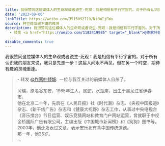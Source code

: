 ```yaml
---
title: 我很赞同这位媒体人的生命观或者说生-死观：我是相信有平行宇宙的。对于所有认识我的朋友来说，我只是先走一步！这届人间永不再见，但在另一个时空，期待有趣的...
date: '2023-09-06'
linkTitle: https://weibo.com/3515092710/Ni0WIjFWo
source: 种豆得瓜谢不谦的微博
description: 我很赞同这位媒体人的生命观或者说生-死观：我是相信有平行宇宙的。对于所有认识我的朋友来说，我只是先走一步！这届人间永不再见，但在另一个时空，期待有趣的灵魂重逢。<br><blockquote>
  - 转发 <a href="https://weibo.com/1182419985" target="_blank">@作家叶倾城</a>: 一位与我互关过的前媒体人自杀了。<br><br>习瑞，原名谷东安，1965年生人，属蛇，水瓶座，出生于黑龙江省伊春市。<br>他在北京二十年，先后在《人民日报》社《时代潮》杂志、《央视中国报道》杂志、《新干线广告》杂志和《健康大视野》杂志工作，从事过中央电视台《音乐擂台》节目运营、娱乐竞猜网站和教育门户网站运营，曾就职于中视金桥国际广告有限公司，主编出版《中国城市新闻榜》和《狗狗》图书等。<br>2000年，他还发表过文章，表示安乐死有背中国传统道德。<br>那一年，他35岁。<br>
  ...
disable_comments: true
---
```

我很赞同这位媒体人的生命观或者说生-死观：我是相信有平行宇宙的。对于所有认识我的朋友来说，我只是先走一步！这届人间永不再见，但在另一个时空，期待有趣的灵魂重逢。<br><blockquote> - 转发 <a href="https://weibo.com/1182419985" target="_blank">@作家叶倾城</a>: 一位与我互关过的前媒体人自杀了。<br><br>习瑞，原名谷东安，1965年生人，属蛇，水瓶座，出生于黑龙江省伊春市。<br>他在北京二十年，先后在《人民日报》社《时代潮》杂志、《央视中国报道》杂志、《新干线广告》杂志和《健康大视野》杂志工作，从事过中央电视台《音乐擂台》节目运营、娱乐竞猜网站和教育门户网站运营，曾就职于中视金桥国际广告有限公司，主编出版《中国城市新闻榜》和《狗狗》图书等。<br>2000年，他还发表过文章，表示安乐死有背中国传统道德。<br>那一年，他35岁。<br> ...